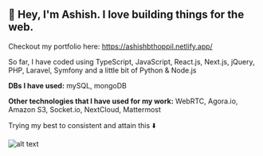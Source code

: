 ## 👋 Hey, I'm Ashish. I love building things for the web. 

Checkout my portfolio here: https://ashishbthoppil.netlify.app/

So far, I have coded using TypeScript, JavaScript, React.js, Next.js, jQuery, PHP, Laravel, Symfony and a little bit of Python & Node.js

**DBs I have used:** mySQL, mongoDB

**Other technologies that I have used for my work:** WebRTC, Agora.io, Amazon S3, Socket.io, NextCloud, Mattermost

Trying my best to consistent and attain this ⬇️

![alt text]([http://url/to/img.png](https://media.licdn.com/dms/image/D5616AQH2s0H99hQ3Dw/profile-displaybackgroundimage-shrink_350_1400/0/1710176242792?e=1715817600&v=beta&t=OrVNPJpQ_Xo4w97ZZ_sFQ4M-qb4z9NznLHoagacYOC4)https://media.licdn.com/dms/image/D5616AQH2s0H99hQ3Dw/profile-displaybackgroundimage-shrink_350_1400/0/1710176242792?e=1715817600&v=beta&t=OrVNPJpQ_Xo4w97ZZ_sFQ4M-qb4z9NznLHoagacYOC4)

